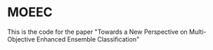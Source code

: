 # MOEEC
This is the code for the paper "Towards a New Perspective on Multi-Objective Enhanced Ensemble Classification"
